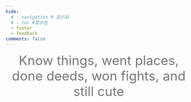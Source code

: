 ```yaml
---
hide:
  # - navigation # 显示右
  # - toc #显示左
  - footer
  - feedback
comments: false
---
```


<div style="text-align: center; color: #757575; font-size: 2.5em">Know things, went places, done deeds, won fights, and still cute</div>